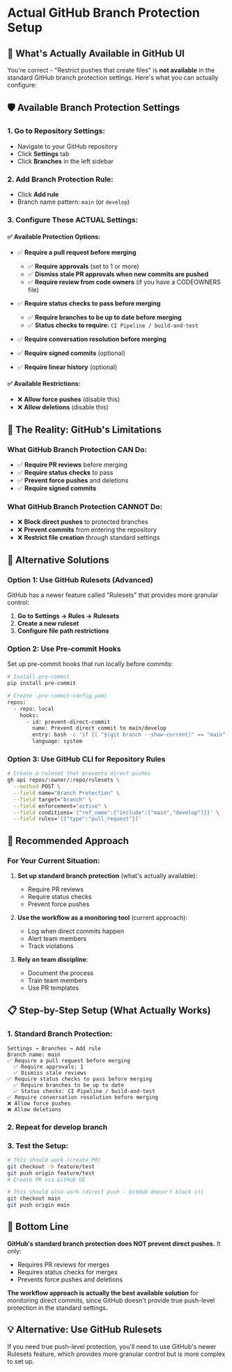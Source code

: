 # Actual GitHub Branch Protection Setup 

## 🎯 What's Actually Available in GitHub UI

You're correct - "Restrict pushes that create files" is **not available** in the standard GitHub branch protection settings. Here's what you can actually configure:

## 🛡️ Available Branch Protection Settings

### **1. Go to Repository Settings:**
- Navigate to your GitHub repository
- Click **Settings** tab
- Click **Branches** in the left sidebar

### **2. Add Branch Protection Rule:**
- Click **Add rule**
- Branch name pattern: `main` (or `develop`)

### **3. Configure These ACTUAL Settings:**

#### **✅ Available Protection Options:**
- ✅ **Require a pull request before merging**
  - ✅ **Require approvals** (set to 1 or more)
  - ✅ **Dismiss stale PR approvals when new commits are pushed**
  - ✅ **Require review from code owners** (if you have a CODEOWNERS file)

- ✅ **Require status checks to pass before merging**
  - ✅ **Require branches to be up to date before merging**
  - ✅ **Status checks to require:** `CI Pipeline / build-and-test`

- ✅ **Require conversation resolution before merging**

- ✅ **Require signed commits** (optional)
- ✅ **Require linear history** (optional)

#### **✅ Available Restrictions:**
- ❌ **Allow force pushes** (disable this)
- ❌ **Allow deletions** (disable this)

## 🚨 The Reality: GitHub's Limitations

### **What GitHub Branch Protection CAN Do:**
- ✅ **Require PR reviews** before merging
- ✅ **Require status checks** to pass
- ✅ **Prevent force pushes** and deletions
- ✅ **Require signed commits**

### **What GitHub Branch Protection CANNOT Do:**
- ❌ **Block direct pushes** to protected branches
- ❌ **Prevent commits** from entering the repository
- ❌ **Restrict file creation** through standard settings

## 🔧 Alternative Solutions

### **Option 1: Use GitHub Rulesets (Advanced)**
GitHub has a newer feature called "Rulesets" that provides more granular control:

1. **Go to Settings → Rules → Rulesets**
2. **Create a new ruleset**
3. **Configure file path restrictions**

### **Option 2: Use Pre-commit Hooks**
Set up pre-commit hooks that run locally before commits:

```bash
# Install pre-commit
pip install pre-commit

# Create .pre-commit-config.yaml
repos:
  - repo: local
    hooks:
      - id: prevent-direct-commit
        name: Prevent direct commit to main/develop
        entry: bash -c 'if [[ "$(git branch --show-current)" == "main" || "$(git branch --show-current)" == "develop" ]]; then echo "Direct commits to main/develop are not allowed. Please create a PR."; exit 1; fi'
        language: system
```

### **Option 3: Use GitHub CLI for Repository Rules**
```bash
# Create a ruleset that prevents direct pushes
gh api repos/:owner/:repo/rulesets \
  --method POST \
  --field name="Branch Protection" \
  --field target="branch" \
  --field enforcement="active" \
  --field conditions='{"ref_name":{"include":["main","develop"]}}' \
  --field rules='[{"type":"pull_request"}]'
```

## 🎯 Recommended Approach

### **For Your Current Situation:**

1. **Set up standard branch protection** (what's actually available):
   - Require PR reviews
   - Require status checks
   - Prevent force pushes

2. **Use the workflow as a monitoring tool** (current approach):
   - Log when direct commits happen
   - Alert team members
   - Track violations

3. **Rely on team discipline**:
   - Document the process
   - Train team members
   - Use PR templates

## 📋 Step-by-Step Setup (What Actually Works)

### **1. Standard Branch Protection:**
```
Settings → Branches → Add rule
Branch name: main
✅ Require a pull request before merging
  ✅ Require approvals: 1
  ✅ Dismiss stale reviews
✅ Require status checks to pass before merging
  ✅ Require branches to be up to date
  ✅ Status checks: CI Pipeline / build-and-test
✅ Require conversation resolution before merging
❌ Allow force pushes
❌ Allow deletions
```

### **2. Repeat for develop branch**

### **3. Test the Setup:**
```bash
# This should work (create PR)
git checkout -b feature/test
git push origin feature/test
# Create PR via GitHub UI

# This should also work (direct push - GitHub doesn't block it)
git checkout main
git push origin main
```

## 🎯 Bottom Line

**GitHub's standard branch protection does NOT prevent direct pushes.** It only:
- Requires PR reviews for merges
- Requires status checks for merges
- Prevents force pushes and deletions

**The workflow approach is actually the best available solution** for monitoring direct commits, since GitHub doesn't provide true push-level protection in the standard settings.

## 💡 Alternative: Use GitHub Rulesets

If you need true push-level protection, you'll need to use GitHub's newer Rulesets feature, which provides more granular control but is more complex to set up.
